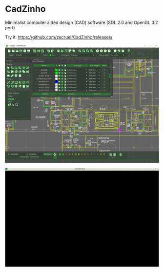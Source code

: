 # CadZinho
Minimalist computer aided design (CAD) software
(SDL 2.0 and OpenGL 3.2 port)

Try it: https://github.com/zecruel/CadZinho/releases/

![Screen shot](/screenshot.png)

![view](/view.gif)
